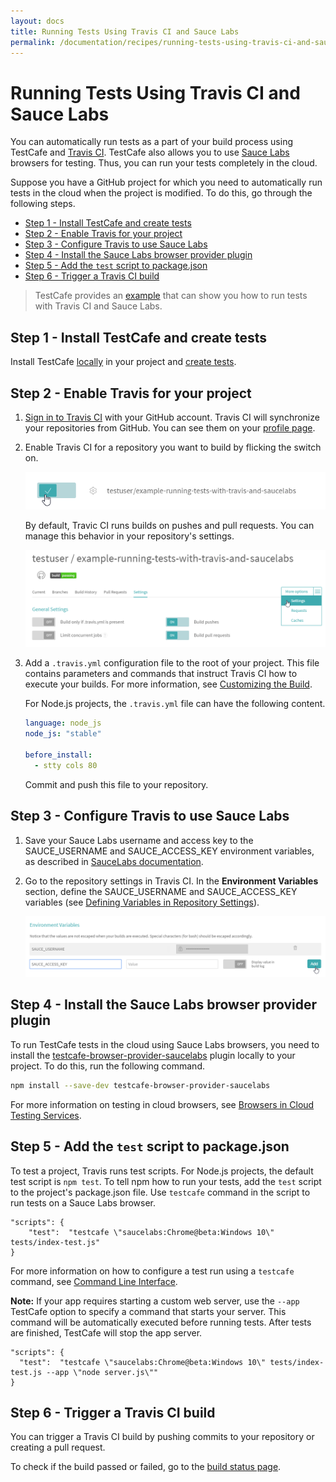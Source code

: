 ```yaml
---
layout: docs
title: Running Tests Using Travis CI and Sauce Labs
permalink: /documentation/recipes/running-tests-using-travis-ci-and-sauce-labs.html
---
```

# Running Tests Using Travis CI and Sauce Labs

You can automatically run tests as a part of your build process using TestCafe and [Travis CI](https://travis-ci.org/).
TestCafe also allows you to use [Sauce Labs](https://saucelabs.com/) browsers for testing.
Thus, you can run your tests completely in the cloud.

Suppose you have a GitHub project for which you need to automatically run tests in the cloud when the project is modified. To do this, go through the following steps.

* [Step 1 - Install TestCafe and create tests](#step-1---install-testcafe-and-create-tests)
* [Step 2 - Enable Travis for your project](#step-2---enable-travis-for-your-project)
* [Step 3 - Configure Travis to use Sauce Labs](#step-3---configure-travis-to-use-sauce-labs)
* [Step 4 - Install the Sauce Labs browser provider plugin](#step-4---install-the-sauce-labs-browser-provider-plugin)
* [Step 5 - Add the `test` script to package.json](#step-5---add-the-test-script-to-packagejson)
* [Step 6 - Trigger a Travis CI build](#step-6---trigger-a-travis-ci-build)

> TestCafe provides an [example](https://github.com/DevExpress/testcafe/tree/master/examples/running-tests-using-travis-and-saucelabs/) that can show you how to run tests with Travis CI and Sauce Labs.

## Step 1 - Install TestCafe and create tests

Install TestCafe [locally](../using-testcafe/installing-testcafe.md#locally) in your project and [create tests](../getting-started/README.md#creating-a-test).

## Step 2 - Enable Travis for your project

1. [Sign in to Travis CI](https://travis-ci.org/auth) with your GitHub account. Travis CI will synchronize your repositories from GitHub. You can see them on your [profile page](https://travis-ci.org/profile).
2. Enable Travis CI for a repository you want to build by flicking the switch on.

     ![Enable Travis for a repository](../../images/travis-step-2-2.png)

     By default, Travic CI runs builds on pushes and pull requests. You can manage this behavior in your repository's settings.

     ![Enable builds](../../images/travis-step-2-4.png)

3. Add a `.travis.yml` configuration file to the root of your project. This file contains parameters and commands that instruct Travis CI how to execute your builds. For more information, see [Customizing the Build](https://docs.travis-ci.com/user/customizing-the-build).

     For Node.js projects, the `.travis.yml` file can have the following content.

     ```yaml
     language: node_js
     node_js: "stable"
  
     before_install:
       - stty cols 80
     ```

     Commit and push this file to your repository.

## Step 3 - Configure Travis to use Sauce Labs

1. Save your Sauce Labs username and access key to the SAUCE\_USERNAME and SAUCE\_ACCESS\_KEY environment variables, as described in [SauceLabs documentation](https://wiki.saucelabs.com/display/DOCS/Best+Practice%3A+Use+Environment+Variables+for+Authentication+Credentials).
2. Go to the repository settings in Travis CI. In the **Environment Variables** section, define the SAUCE\_USERNAME and SAUCE\_ACCESS\_KEY variables (see [Defining Variables in Repository Settings](https://docs.travis-ci.com/user/environment-variables/#Defining-Variables-in-Repository-Settings)).

     ![Define variables](../../images/travis-step-3-2.png)

## Step 4 - Install the Sauce Labs browser provider plugin

To run TestCafe tests in the cloud using Sauce Labs browsers, you need to install the [testcafe-browser-provider-saucelabs](https://www.npmjs.com/package/testcafe-browser-provider-saucelabs) plugin locally to your project.
To do this, run the following command.

```bash
npm install --save-dev testcafe-browser-provider-saucelabs
```

For more information on testing in cloud browsers, see [Browsers in Cloud Testing Services](../using-testcafe/common-concepts/browsers/browser-support.md#browsers-in-cloud-testing-services).

## Step 5 - Add the `test` script to package.json

To test a project, Travis runs test scripts. For Node.js projects, the default test script is `npm test`.
To tell npm how to run your tests, add the `test` script to the project's package.json file. Use `testcafe` command in the script to run tests on a Sauce Labs browser.

```text
"scripts": {
    "test":  "testcafe \"saucelabs:Chrome@beta:Windows 10\" tests/index-test.js"
}
```

For more information on how to configure a test run using a `testcafe` command, see [Command Line Interface](../using-testcafe/command-line-interface.md).

**Note:** If your app requires starting a custom web server, use the `--app` TestCafe option to specify a command that starts your server.
This command will be automatically executed before running tests. After tests are finished, TestCafe will stop the app server.

```text
"scripts": {
  "test":  "testcafe \"saucelabs:Chrome@beta:Windows 10\" tests/index-test.js --app \"node server.js\""
}
```

## Step 6 - Trigger a Travis CI build

You can trigger a Travis CI build by pushing commits to your repository or creating a pull request.

To check if the build passed or failed, go to the [build status page](https://travis-ci.org/repositories).
